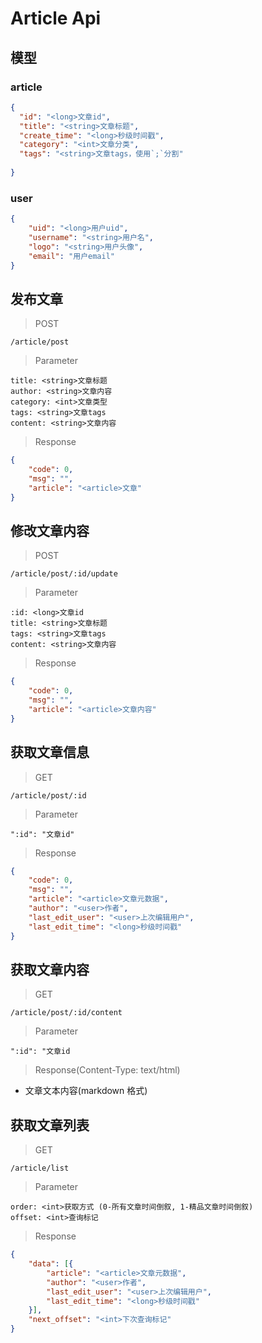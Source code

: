 # Article Api

## 模型

### article 

```json
{
  "id": "<long>文章id",
  "title": "<string>文章标题",
  "create_time": "<long>秒级时间戳",
  "category": "<int>文章分类",
  "tags": "<string>文章tags，使用`;`分割"
  
}
```

### user

```json
{
    "uid": "<long>用户uid",
    "username": "<string>用户名",
    "logo": "<string>用户头像",
    "email": "用户email"
}
```


## 发布文章

> POST

```
/article/post
```

> Parameter

```
title: <string>文章标题
author: <string>文章内容
category: <int>文章类型
tags: <string>文章tags
content: <string>文章内容
```

> Response

```json
{
	"code": 0,
	"msg": "",
	"article": "<article>文章"
}
```

## 修改文章内容

> POST

```
/article/post/:id/update
```

> Parameter

```
:id: <long>文章id
title: <string>文章标题
tags: <string>文章tags
content: <string>文章内容
```

> Response

```json
{
	"code": 0,
	"msg": "",
	"article": "<article>文章内容"
}
```

## 获取文章信息

> GET

```
/article/post/:id
```

> Parameter

```
":id": "文章id"
```

> Response

```json
{
	"code": 0,
	"msg": "",
	"article": "<article>文章元数据",
	"author": "<user>作者",
	"last_edit_user": "<user>上次编辑用户",
	"last_edit_time": "<long>秒级时间戳"
}
```

## 获取文章内容

> GET

```
/article/post/:id/content
```

> Parameter

```
":id": "文章id
```

> Response(Content-Type: text/html)

* 文章文本内容(markdown 格式)

## 获取文章列表

> GET

```
/article/list
```

> Parameter

```
order: <int>获取方式 (0-所有文章时间倒叙, 1-精品文章时间倒叙)
offset: <int>查询标记
```

> Response

```json
{
    "data": [{
        "article": "<article>文章元数据",
        "author": "<user>作者",
        "last_edit_user": "<user>上次编辑用户", 
        "last_edit_time": "<long>秒级时间戳"
    }],
    "next_offset": "<int>下次查询标记" 
}
```








